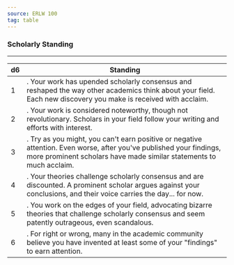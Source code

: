 ```yaml
---
source: ERLW 100
tag: table
---
```


### Scholarly Standing
---
|d6|Standing|
|----|------------|
|1|. Your work has upended scholarly consensus and reshaped the way other academics think about your field. Each new discovery you make is received with acclaim.|
|2|. Your work is considered noteworthy, though not revolutionary. Scholars in your field follow your writing and efforts with interest.|
|3|. Try as you might, you can't earn positive or negative attention. Even worse, after you've published your findings, more prominent scholars have made similar statements to much acclaim.|
|4|. Your theories challenge scholarly consensus and are discounted. A prominent scholar argues against your conclusions, and their voice carries the day... for now.|
|5|. You work on the edges of your field, advocating bizarre theories that challenge scholarly consensus and seem patently outrageous, even scandalous.|
|6|. For right or wrong, many in the academic community believe you have invented at least some of your "findings" to earn attention.|
